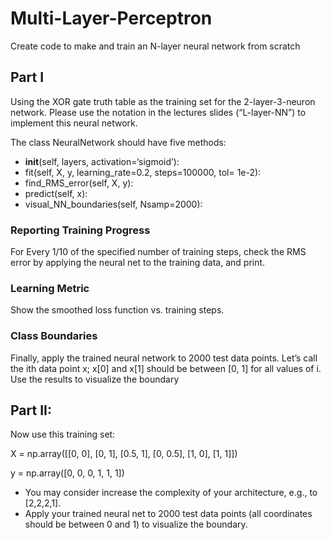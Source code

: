 # Multi-Layer-Perceptron
Create code to make and train an N-layer neural network from scratch
## Part I
Using the XOR gate truth table as the training set for the 2-layer-3-neuron network. Please use
the notation in the lectures slides (“L-layer-NN”) to implement this neural network.

The class NeuralNetwork should have five methods:
* __init__(self, layers, activation=‘sigmoid’):
* fit(self, X, y, learning_rate=0.2, steps=100000, tol=
1e-2):
* find_RMS_error(self, X, y):
* predict(self, x):
* visual_NN_boundaries(self, Nsamp=2000):

### Reporting Training Progress
For Every 1/10 of the specified number of training steps, check the RMS error by applying the
neural net to the training data, and print.

### Learning Metric
Show the smoothed loss function vs. training steps.

### Class Boundaries
Finally, apply the trained neural network to 2000 test data points. Let’s call the ith data point x;
x[0] and x[1] should be between [0, 1] for all values of i. Use the results to visualize the
boundary

## Part II:
Now use this training set:

X = np.array([[0, 0],
[0, 1],
[0.5, 1],
[0, 0.5],
[1, 0],
[1, 1]])

y = np.array([0, 0, 0, 1, 1, 1])

* You may consider increase the complexity of your architecture, e.g., to [2,2,2,1].
* Apply your trained neural net to 2000 test data points (all coordinates should be between 0 and 1) to visualize the boundary.

